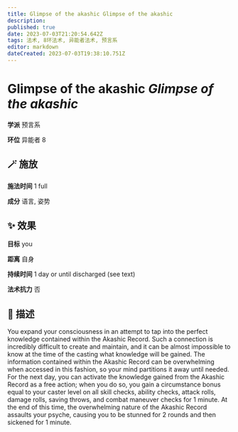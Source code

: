 ```yaml
---
title: Glimpse of the akashic Glimpse of the akashic
description: 
published: true
date: 2023-07-03T21:20:54.642Z
tags: 法术, 8环法术, 异能者法术, 预言系
editor: markdown
dateCreated: 2023-07-03T19:38:10.751Z
---
```


# **Glimpse of the akashic** *Glimpse of the akashic*

**学派** 预言系 

**环位** 异能者 8

## 🪄 施放

**施法时间** 1 full

**成分** 语言, 姿势

## ✨ 效果 

**目标** you 

**距离** 自身  

**持续时间** 1 day or until discharged (see text) 

**法术抗力** 否

## 📖 描述

You expand your consciousness in an attempt to tap into the perfect knowledge contained within the Akashic Record. Such a connection is incredibly difficult to create and maintain, and it can be almost impossible to know at the time of the casting what knowledge will be gained. The information contained within the Akashic Record can be overwhelming when accessed in this fashion, so your mind partitions it away until needed. For the next day, you can activate the knowledge gained from the Akashic Record as a free action; when you do so, you gain a circumstance bonus equal to your caster level on all skill checks, ability checks, attack rolls, damage rolls, saving throws, and combat maneuver checks for 1 minute. At the end of this time, the overwhelming nature of the Akashic Record assaults your psyche, causing you to be stunned for 2 rounds and then sickened for 1 minute.
    